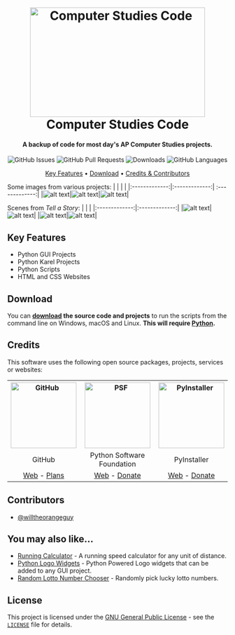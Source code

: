 <!-- Logo -->
<h1 align="center">
  <img src="https://upload.wikimedia.org/wikipedia/commons/thumb/7/7b/Advanced_Placement_logo_-_College_Board.svg/2560px-Advanced_Placement_logo_-_College_Board.svg.png" height="250px" width="400px" alt="Computer Studies Code">
  <br>
  Computer Studies Code
  <br>
</h1>

<!-- Copy -->
<h4 align="center">A backup of code for most day's AP Computer Studies projects.</h4>

<!-- Badges -->
<div align="center">
    <!-- Issues -->
  <img alt="GitHub Issues" src="https://img.shields.io/github/issues/willtheorangeguy/Computer-Studies-Code">
  <!-- Pull Requests -->
  <img alt="GitHub Pull Requests" src="https://img.shields.io/github/issues-pr/willtheorangeguy/Computer-Studies-Code">
  <!-- Downloads -->
  <img alt="Downloads" src="https://img.shields.io/github/downloads/willtheorangeguy/Computer-Studies-Code/total">
  <!-- Language Count -->
  <img alt="GitHub Languages" src="https://img.shields.io/github/languages/count/willtheorangeguy/Computer-Studies-Code">
</div>

<!-- Navigation -->
<p align="center">
  <a href="#key-features">Key Features</a> •
  <a href="#download">Download</a> •
  <a href="#credits">Credits & Contributors</a>
</p>

Some images from various projects:
|               |               |                |
|:-------------:|:-------------:| :-------------:|
|![alt text](https://github.com/willtheorangeguy/Computer-Studies-Code/blob/main/CodeHS_Logo.png)|![alt text](https://github.com/willtheorangeguy/Computer-Studies-Code/blob/main/Ghosts.png)|![alt text](https://github.com/willtheorangeguy/Computer-Studies-Code/blob/main/Santa_Pixel_Art.png)|


Scenes from _Tell a Story_:
|               |               |
|:-------------:|:-------------:|
|![alt text](https://github.com/willtheorangeguy/Computer-Studies-Code/blob/main/Python%20Challenges/Tell_A_Story_Scenes/Tell_A_Story1.png?raw=true)|![alt text](https://github.com/willtheorangeguy/Computer-Studies-Code/blob/main/Python%20Challenges/Tell_A_Story_Scenes/Tell_A_Story2.png?raw=true)|
|![alt text](https://github.com/willtheorangeguy/Computer-Studies-Code/blob/main/Python%20Challenges/Tell_A_Story_Scenes/Tell_A_Story3.png?raw=true)|![alt text](https://github.com/willtheorangeguy/Computer-Studies-Code/blob/main/Python%20Challenges/Tell_A_Story_Scenes/Tell_A_Story4.png?raw=true)|


## Key Features

* Python GUI Projects
* Python Karel Projects
* Python Scripts
* HTML and CSS Websites

## Download

You can **[download](https://github.com/willtheorangeguy/Computer-Studies-Code/releases/latest) the source code and projects** to run the scripts from the command line on Windows, macOS and Linux. **This will require [Python](https://www.python.org/downloads/).**

## Credits

This software uses the following open source packages, projects, services or websites:

<!-- Credits Table -->
<table>
  <tr>
    <th align="center"><img src="https://github.githubassets.com/images/modules/logos_page/GitHub-Mark.png" width="150" height="150" alt="GitHub"/></th>
    <th align="center"><img src="https://upload.wikimedia.org/wikipedia/commons/thumb/c/c3/Python-logo-notext.svg/182px-Python-logo-notext.svg.png" width="150" height="150" alt="PSF"/></th>
    <th align="center"><img src="https://pyinstaller.readthedocs.io/en/v4.2/_static/pyinstaller-draft1a.ico" width="150" height="150" alt="PyInstaller"/></th>
  </tr>
  <tr>
    <td align="center">GitHub</td>
    <td align="center">Python Software Foundation</td>
    <td align="center">PyInstaller</td>
  </tr>
  <tr>
    <td align="center"><a href="https://github.com/">Web</a> - <a href="https://github.com/pricing">Plans</a></td>
    <td align="center"><a href="https://www.python.org/">Web</a> - <a href="https://psfmember.org/civicrm/contribute/transact?reset=1&id=2">Donate</a></td>
    <td align="center"><a href="https://pyinstaller.readthedocs.io/en/stable/">Web</a> - <a href="https://www.pyinstaller.org/funding.html#funding-by-individuals">Donate</a></td>
  </tr>
</table>

## Contributors

* [@willtheorangeguy](https://github.com/willtheorangeguy)

## You may also like...

* [Running Calculator](https://github.com/willtheorangeguy/Running-Calculator) - A running speed calculator for any unit of distance.
* [Python Logo Widgets](https://github.com/willtheorangeguy/Python-Logo-Widgets) - Python Powered Logo widgets that can be added to any GUI project.
* [Random Lotto Number Chooser](https://github.com/willtheorangeguy/Random-Lotto-Number-Chooser) - Randomly pick lucky lotto numbers.


## License

This project is licensed under the [GNU General Public License](https://www.gnu.org/licenses/gpl-3.0.en.html) - see the [`LICENSE`](LICENSE.md) file for details.
